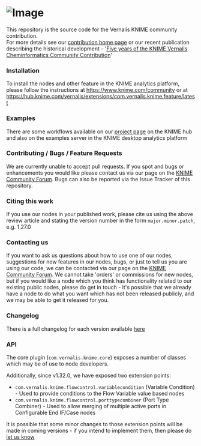 # ![Image](https://www.vernalis.com/wp-content/uploads/2020/12/Vern_HitGen_V4-1-300x138.png)

This repository is the source code for the Vernalis KNIME community contribution.  
For more details see our [contribution home page](https://www.knime.com/book/vernalis-nodes-for-knime-trusted-extension) or our recent publication describing the historical development - '[Five years of the KNIME Vernalis Cheminformatics Community Contribution](https://dx.doi.org/10.2174/0929867325666180904113616)'

### Installation
To install the nodes and other feature in the KNIME analytics platform, please follow the instructions at https://www.knime.com/community or at https://hub.knime.com/vernalis/extensions/com.vernalis.knime.feature/latest

### Examples
There are some workflows available on our [project page](https://hub.knime.com/vernalis/extensions/com.vernalis.knime.feature/latest) on the KNIME hub and also on the examples server in the KNIME desktop analytics platform

### Contributing / Bugs / Feature Requests
We are currently unable to accept pull requests.
If you spot and bugs or enhancements you would like please contact us via our page on the [KNIME Community Forum](https://forum.knime.com/c/community-extensions/vernalis).  Bugs can also be reported via the Issue Tracker of this repository.

### Citing this work
If you use our nodes in your published work, please cite us using the above review article and stating the version number in the form `major.minor.patch`, e.g. 1.27.0

### Contacting us
If you want to ask us questions about how to use one of our nodes, suggestions for new features in our nodes, bugs, or just to tell us you are using our code, we can be contacted via our page on the [KNIME Community Forum](https://forum.knime.com/c/community-extensions/vernalis). We cannot take 'orders' or commissions for new nodes, but if you would like a node which you think has functionality related to our existing public nodes, please do get in touch - it's possible that we already have a node to do what you want which has not been released publicly, and we may be able to get it released for you.

### Changelog
There is a full changelog for each version available [here](CHANGELOG.md)

### API
The core plugin (`com.vernalis.knime.core`) exposes a number of classes which may be of use to node developers.

Additionally, since v1.32.0, we have exposed two extension points:

* `com.vernalis.knime.flowcontrol.variablecondition` (Variable Condition) - Used to provide conditions to the Flow Variable value based nodes
* `com.vernalis.knime.flowcontrol.porttypecombiner` (Port Type Combiner) - Used to allow merging of multiple active ports in Configurable End IF/Case nodes

It is possible that some minor changes to those extension points will be made in coming versions - if you intend to implement them, then please do [let us know](#contacting-us)